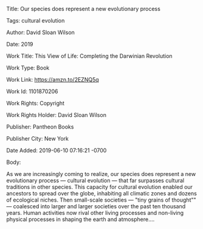 Title:  Our species does represent a new evolutionary process

Tags:   cultural evolution

Author: David Sloan Wilson

Date:   2019

Work Title: This View of Life: Completing the Darwinian Revolution

Work Type: Book

Work Link: https://amzn.to/2EZNQ5q

Work Id: 1101870206

Work Rights: Copyright

Work Rights Holder: David Sloan Wilson

Publisher: Pantheon Books

Publisher City: New York

Date Added: 2019-06-10 07:16:21 -0700

Body: 

As we are increasingly coming to realize, our species does represent a new evolutionary process — cultural evolution — that far surpasses cultural traditions in other species. This capacity for cultural evolution enabled our ancestors to spread over the globe, inhabiting all climatic zones and dozens of ecological niches. Then small-scale societies — "tiny grains of thought"" — coalesced into larger and larger societies over the past ten thousand years. Human activities now rival other living processes and non-living physical processes in shaping the earth and atmosphere….

